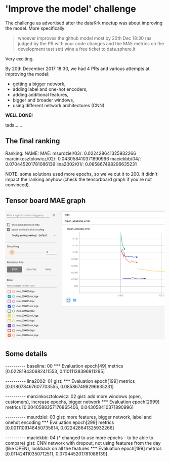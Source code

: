 

# 'Improve the model' challenge

The challenge as advertised after the dataKrk meetup was about improving the model. 
More specifically: 
> whoever improves the github model most by 20th Dec 18:30 (as judged by the PR with your code changes and the MAE metrics on the development test set) wins a free ticket to data.sphere.it 

Very exciting.

By 20th December 2017 18:30, we had 4 PRs and various attempts at improving the model:
- getting a bigger network, 
- adding label and one-hot encoders, 
- adding additional features,
- bigger and broader windows,
- using different network architectures (CNN)

**WELL DONE!**

tada......

## The final ranking

Ranking:
NAME:				MAE:
msurdziel/03/:			0.022428641325932266
marcinkosztolowicz/02/:	0.043058410371890996
maciekbb/04/:			0.070445201781086139
lina2002/01/:			0.085867498296635231

NOTE: some solutions used more epochs, so we've cut it to 200.
It didn't impact the ranking anyhow (check the tensorboard graph if you're not convinced).

## Tensor board MAE graph

![Improve the model Challenge results graph](mae-graph.png?raw=true "Improve the model Challenge")

## Some details

---------- baseline: 00
*** Evaluation epoch[49] metrics [0.022819430682411553, 0.11011138396911295]

---------- lina2002: 01
gist: 
*** Evaluation epoch[199] metrics [0.018078467607703555, 0.085867498296635231]

---------- marcinkosztolowicz: 02
gist: add more windows (open, customers), increase epochs, bigger network
*** Evaluation epoch[2999] metrics [0.0040588357176865406, 0.043058410371890996]

---------- msurdziel: 03
gist: more features, bigger network, label and onehot encoding
*** Evaluation epoch[299] metrics [0.0011109148450735814, 0.022428641325932266]

---------- maciekbb: 04 (* changed to use more epochs - to be able to compare)
gist: CNN network with dropout, not using features from the day (like OPEN), lookback on all the features
*** Evaluation epoch[199] metrics [0.011424110350712511, 0.070445201781086139]


